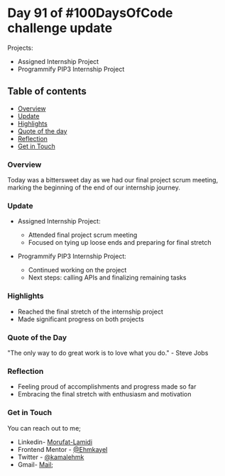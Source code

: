 # Day 91 of #100DaysOfCode challenge update

Projects:

- Assigned Internship Project
- Programmify PIP3 Internship Project

## Table of contents
- [Overview](#overview)
- [Update](#update)
- [Highlights](#highlights)
- [Quote of the day](#quote-of-the-day)
- [Reflection](#reflection)
- [Get in Touch](#get-in-touch)


### Overview

Today was a bittersweet day as we had our final project scrum meeting, marking the beginning of the end of our internship journey.

### Update

- Assigned Internship Project:
    - Attended final project scrum meeting
    - Focused on tying up loose ends and preparing for final stretch

- Programmify PIP3 Internship Project:
    - Continued working on the project
    - Next steps: calling APIs and finalizing remaining tasks

### Highlights

- Reached the final stretch of the internship project
- Made significant progress on both projects

### Quote of the Day

"The only way to do great work is to love what you do." - Steve Jobs

### Reflection

- Feeling proud of accomplishments and progress made so far
- Embracing the final stretch with enthusiasm and motivation

### Get in Touch

You can reach out to me;
 - Linkedin- [Morufat-Lamidi](https://linkedin.com/in/morufat-lamidi)
 - Frontend Mentor - [@Ehmkayel](https://www.frontendmentor.io/profile/Ehmkayel)
 - Twitter - [@kamalehmk](https://www.twitter.com/kamalehmk)
 - Gmail- [Mail](mailto:lamidimorufat0@gmail.com);